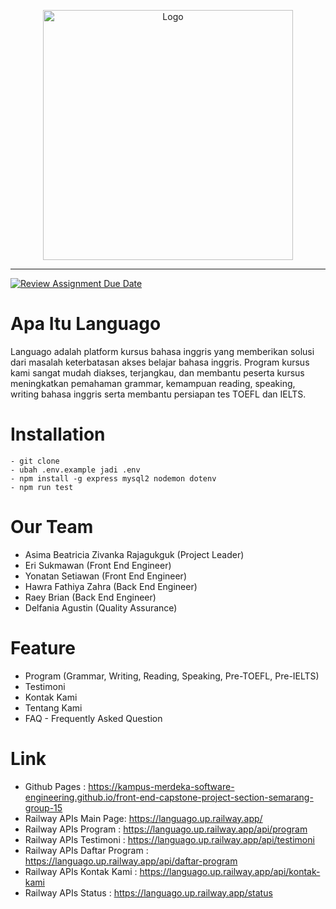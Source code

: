 <p align="center"><a href="https://kampus-merdeka-software-engineering.github.io/front-end-capstone-project-section-semarang-group-15/" target="_blank"><img src="https://raw.githubusercontent.com/Kampus-Merdeka-Software-Engineering/front-end-capstone-project-section-semarang-group-15/a4e71e2d945f576febb55bb2da2e918d5f6f28c8/images/Logo.svg" width="400" alt="Logo"></a></p><hr>

[![Review Assignment Due Date](https://classroom.github.com/assets/deadline-readme-button-24ddc0f5d75046c5622901739e7c5dd533143b0c8e959d652212380cedb1ea36.svg)](https://classroom.github.com/a/0wBSnje4)

<h1>Apa Itu Languago</h1>
<p>Languago adalah platform kursus bahasa inggris yang memberikan solusi dari masalah keterbatasan akses belajar bahasa inggris. Program kursus kami sangat mudah diakses, terjangkau, dan membantu peserta kursus meningkatkan pemahaman grammar, kemampuan reading, speaking, writing bahasa inggris serta membantu persiapan tes TOEFL dan IELTS.</p>

<h1>Installation</h1>

```
- git clone
- ubah .env.example jadi .env
- npm install -g express mysql2 nodemon dotenv
- npm run test
```

<h1>Our Team</h1>
<ul>
	<li>Asima Beatricia Zivanka Rajagukguk (Project Leader)</li>
	<li>Eri Sukmawan (Front End Engineer)</li>
	<li>Yonatan Setiawan (Front End Engineer)</li>
	<li>Hawra Fathiya Zahra (Back End Engineer)</li>
	<li>Raey Brian (Back End Engineer)</li>
	<li>Delfania Agustin (Quality Assurance)</li>
</ul>

<h1>Feature</h1>
<ul>
	<li>Program (Grammar, Writing, Reading, Speaking, Pre-TOEFL, Pre-IELTS)</li>
	<li>Testimoni</li>
	<li>Kontak Kami</li>
	<li>Tentang Kami</li>
	<li>FAQ - Frequently Asked Question</li>
</ul>

<h1>Link</h1>

- Github Pages : https://kampus-merdeka-software-engineering.github.io/front-end-capstone-project-section-semarang-group-15
- Railway APIs Main Page: https://languago.up.railway.app/
- Railway APIs Program : https://languago.up.railway.app/api/program
- Railway APIs Testimoni : https://languago.up.railway.app/api/testimoni
- Railway APIs Daftar Program : https://languago.up.railway.app/api/daftar-program
- Railway APIs Kontak Kami : https://languago.up.railway.app/api/kontak-kami
- Railway APIs Status : https://languago.up.railway.app/status
